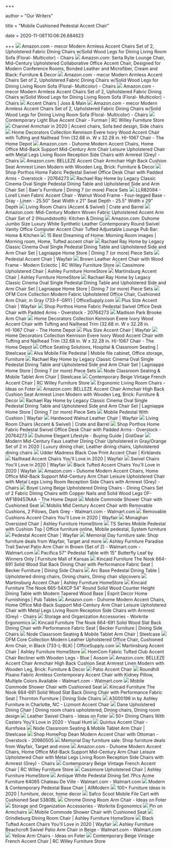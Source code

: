 +++
        
author = "Our Writers"
        
title = "Mobile Cushioned Pedestal Accent Chair"
        
date = 2020-11-08T10:06:26.684623
        
+++
[ ![](https://m.media-amazon.com/images/I/81jmZez-WfL._AC_UL400_.jpg)](https://m.media-amazon.com/images/I/81jmZez-WfL._AC_UL400_.jpg) Amazon.com - mecor Modern Armless Accent Chairs Set of 2, Upholstered  Fabric Dining Chairs w/Solid Wood Legs for Dining Living Room Sofa (Floral-  Multicolor) - Chairs
[ ![](https://m.media-amazon.com/images/I/71SMZFIZgeL._AC_UL400_.jpg)](https://m.media-amazon.com/images/I/71SMZFIZgeL._AC_UL400_.jpg) Amazon.com: Serta Rylie Lounge Chair, Mid-Century Upholstered Collaborative  Office Accent Chair, Designed for Modern Conference Rooms, Bonded Leather  and Microfiber, Cream and Black: Furniture & Decor
[ ![](https://m.media-amazon.com/images/I/A12cB-Jp-QL._AC_SS350_.jpg)](https://m.media-amazon.com/images/I/A12cB-Jp-QL._AC_SS350_.jpg) Amazon.com - mecor Modern Armless Accent Chairs Set of 2, Upholstered  Fabric Dining Chairs w/Solid Wood Legs for Dining Living Room Sofa (Floral-  Multicolor) - Chairs
[ ![](https://m.media-amazon.com/images/I/81L0hhw7zTL._AC_UL400_.jpg)](https://m.media-amazon.com/images/I/81L0hhw7zTL._AC_UL400_.jpg) Amazon.com - mecor Modern Armless Accent Chairs Set of 2, Upholstered  Fabric Dining Chairs w/Solid Wood Legs for Dining Living Room Sofa (Floral-  Multicolor) - Chairs
[ ![](https://secure.img1-fg.wfcdn.com/im/27878046/resize-h600-w600%5Ecompr-r85/5209/52097729/Accent+Chairs.jpg)](https://secure.img1-fg.wfcdn.com/im/27878046/resize-h600-w600%5Ecompr-r85/5209/52097729/Accent+Chairs.jpg) Accent Chairs | Joss & Main
[ ![](https://m.media-amazon.com/images/S/aplus-media/sc/af981985-e89a-4376-aaa6-05a4ba44db4e.__CR0,0,1940,1200_PT0_SX970_V1___.jpg)](https://m.media-amazon.com/images/S/aplus-media/sc/af981985-e89a-4376-aaa6-05a4ba44db4e.__CR0,0,1940,1200_PT0_SX970_V1___.jpg) Amazon.com - mecor Modern Armless Accent Chairs Set of 2, Upholstered  Fabric Dining Chairs w/Solid Wood Legs for Dining Living Room Sofa (Floral-  Multicolor) - Chairs
[ ![](http://static.rcwilley.com/products/111892309/Contemporary-Light-Blue-Accent-Chair---Furman-rcwilley-image1~800.jpg)](http://static.rcwilley.com/products/111892309/Contemporary-Light-Blue-Accent-Chair---Furman-rcwilley-image1~800.jpg) Contemporary Light Blue Accent Chair - Furman | RC Willey Furniture Store
[ ![](https://i.pinimg.com/736x/64/9c/ba/649cba9167b4e816fbeadbfb7999e5ee.jpg)](https://i.pinimg.com/736x/64/9c/ba/649cba9167b4e816fbeadbfb7999e5ee.jpg) Channel Armchair in 2020 | Accent chairs, Sofa bed design, Side chairs
[ ![](https://images.homedepot-static.com/productImages/03c7cdbd-504e-492f-908c-c99bbeaf0a28/svn/evere-willow-home-decorators-collection-accent-chairs-1067-chair-64_600.jpg)](https://images.homedepot-static.com/productImages/03c7cdbd-504e-492f-908c-c99bbeaf0a28/svn/evere-willow-home-decorators-collection-accent-chairs-1067-chair-64_600.jpg) Home Decorators Collection Kennison Evere Ivory Wood Accent Chair with  Tufting and Nailhead Trim (32.68 in. W x 32.28 in. H)-1067 Chair - The Home  Depot
[ ![](https://m.media-amazon.com/images/I/512Ay-0vDBL._AC_UL400_.jpg)](https://m.media-amazon.com/images/I/512Ay-0vDBL._AC_UL400_.jpg) Amazon.com - Duhome Modern Accent Chairs, Home Office Mid-Back Support  Mid-Century Arm Chair Leisure Upholstered Chair with Metal Legs Living Room  Reception Side Chairs with Armrest (Grey) - Chairs
[ ![](https://m.media-amazon.com/images/I/71qaxN8r4UL._AC_SS350_.jpg)](https://m.media-amazon.com/images/I/71qaxN8r4UL._AC_SS350_.jpg) Amazon.com: BELLEZE Accent Chair Armchair High Back Cushion Seat Armrest  Linen Modern with Wooden Leg, Brick: Furniture & Decor
[ ![](https://ak1.ostkcdn.com/images/products/20764273/Porthos-Home-Fabric-Pedestal-Swivel-Office-Desk-Chair-with-Padded-Arms-5c0bfa82-68d5-4a34-b9c9-5d4880aaabf3_600.jpg?impolicy=medium)](https://ak1.ostkcdn.com/images/products/20764273/Porthos-Home-Fabric-Pedestal-Swivel-Office-Desk-Chair-with-Padded-Arms-5c0bfa82-68d5-4a34-b9c9-5d4880aaabf3_600.jpg?impolicy=medium) Shop Porthos Home Fabric Pedestal Swivel Office Desk Chair with Padded Arms  - Overstock - 20764273
[ ![](https://images.furnituredealer.net/img/products%2Frachael_ray_home_by_legacy_classic%2Fcolor%2Fcinema--1572886718_7200-621k%2B2x7201-141%20kd%2B2x140%20kd-b9.jpg)](https://images.furnituredealer.net/img/products%2Frachael_ray_home_by_legacy_classic%2Fcolor%2Fcinema--1572886718_7200-621k%2B2x7201-141%20kd%2B2x140%20kd-b9.jpg) Rachael Ray Home by Legacy Classic Cinema Oval Single Pedestal Dining Table  and Upholstered Side and Arm Chair Set | Baer's Furniture | Dining 7 (or  more) Piece Sets
[ ![](https://content.etilize.com/images/900/1041663135.jpg)](https://content.etilize.com/images/900/1041663135.jpg) LLR82094 - Lorell Linen Fabric Accent Chair - Walnut Wood Frame -  Four-legged Base - Gray - Linen - 25.50" Seat Width x 21" Seat Depth -  25.5" Width x 29" Depth
[ ![](https://images.crateandbarrel.com/is/image/Crate/CavettLthrChrSumatraSSS20_1x1/$web_plp_card_mobile$/200512112321/cavett-leather-wood-frame-chair.jpg)](https://images.crateandbarrel.com/is/image/Crate/CavettLthrChrSumatraSSS20_1x1/$web_plp_card_mobile$/200512112321/cavett-leather-wood-frame-chair.jpg) Living Room Chairs (Accent & Swivel) | Crate and Barrel
[ ![](https://images-na.ssl-images-amazon.com/images/I/71il%2BF4qEoL._AC_SX522_.jpg)](https://images-na.ssl-images-amazon.com/images/I/71il%2BF4qEoL._AC_SX522_.jpg) Amazon.com: Mid-Century Modern Woven Fabric Upholstered Accent Arm Chair  Set of 2 (Houndstooth): Kitchen & Dining
[ ![](https://images-na.ssl-images-amazon.com/images/I/61mGWinfRXL._AC_SL1500_.jpg)](https://images-na.ssl-images-amazon.com/images/I/61mGWinfRXL._AC_SL1500_.jpg) Amazon.com: Duhome Jumbo Size Luxury White Synthetic Leather Contemporary  Round Swivel Vanity Office Computer Accent Chair Tufted Adjustable Lounge  Pub Bar: Home & Kitchen
[ ![](https://i.pinimg.com/236x/2b/d7/13/2bd7130b9f93baf6d4b1f4cf21066fa3--upholstered-chairs-arm-chairs.jpg)](https://i.pinimg.com/236x/2b/d7/13/2bd7130b9f93baf6d4b1f4cf21066fa3--upholstered-chairs-arm-chairs.jpg) 15 Best Dreaming of Home: Morning Room images | Morning room, Home, Tufted accent  chair
[ ![](https://imageresizer.furnituredealer.net/img/remote/images.furnituredealer.net/img/products%2Frachael_ray_home_by_legacy_classic%2Fcolor%2Fcinema--1572886718_7200-621k%2B2x141%20kd%2B4x140%20kd-b1.jpg?w=300&h=300&trim.threshold=80)](https://imageresizer.furnituredealer.net/img/remote/images.furnituredealer.net/img/products%2Frachael_ray_home_by_legacy_classic%2Fcolor%2Fcinema--1572886718_7200-621k%2B2x141%20kd%2B4x140%20kd-b1.jpg?w=300&h=300&trim.threshold=80) Rachael Ray Home by Legacy Classic Cinema Oval Single Pedestal Dining Table  and Upholstered Side and Arm Chair Set | Lagniappe Home Store | Dining 7  (or more) Piece Sets
[ ![](https://secure.img1-fg.wfcdn.com/im/61782899/resize-h600-w600%5Ecompr-r85/4599/45994566/Aloysius+Solid+Wood+Pedestal+End+Table.jpg)](https://secure.img1-fg.wfcdn.com/im/61782899/resize-h600-w600%5Ecompr-r85/4599/45994566/Aloysius+Solid+Wood+Pedestal+End+Table.jpg) Pedestal Accent Chair | Wayfair
[ ![](http://static.rcwilley.com/products/111829054/Brown-Leather-Accent-Chair-with-Wood-Frame---Modern-Eclectic-rcwilley-image1~800.jpg)](http://static.rcwilley.com/products/111829054/Brown-Leather-Accent-Chair-with-Wood-Frame---Modern-Eclectic-rcwilley-image1~800.jpg) Brown Leather Accent Chair with Wood Frame - Modern Eclectic | RC Willey  Furniture Store
[ ![](https://ashleyfurniture.scene7.com/is/image/AshleyFurniture/B750-01-10x8-CROP?$AFHS-PDP-Zoomed$)](https://ashleyfurniture.scene7.com/is/image/AshleyFurniture/B750-01-10x8-CROP?$AFHS-PDP-Zoomed$) Cassimore Upholstered Chair | Ashley Furniture HomeStore
[ ![](https://ashleyfurniture.scene7.com/is/image/AshleyFurniture/57300-60-SD?$AFHS-PDP-Main$)](https://ashleyfurniture.scene7.com/is/image/AshleyFurniture/57300-60-SD?$AFHS-PDP-Main$) Martinsburg Accent Chair | Ashley Furniture HomeStore
[ ![](https://imageresizer.furnituredealer.net/img/remote/images.furnituredealer.net/img/products%2Frachael_ray_home_by_legacy_classic%2Fcolor%2Fcinema--1572886718_7200-621k%2B2x141%20kd%2B4x140%20kd-b7.jpg?width=878&height=600&scale=both&trim.threshold=80)](https://imageresizer.furnituredealer.net/img/remote/images.furnituredealer.net/img/products%2Frachael_ray_home_by_legacy_classic%2Fcolor%2Fcinema--1572886718_7200-621k%2B2x141%20kd%2B4x140%20kd-b7.jpg?width=878&height=600&scale=both&trim.threshold=80) Rachael Ray Home by Legacy Classic Cinema Oval Single Pedestal Dining Table  and Upholstered Side and Arm Chair Set | Lagniappe Home Store | Dining 7  (or more) Piece Sets
[ ![](https://de2wfhoo6xqi5.cloudfront.net/orig/550/916/0d15b22af0564ce78e01b7c907e4d4bef1.jpg)](https://de2wfhoo6xqi5.cloudfront.net/orig/550/916/0d15b22af0564ce78e01b7c907e4d4bef1.jpg) OFM Core Collection Modern Fabric Upholstered Office Chair, Cushioned Arm  Chair, in Gray (733-F-GRY) | OfficeSupply.com
[ ![](https://secure.img1-fg.wfcdn.com/im/27014670/resize-h600-w600%5Ecompr-r85/1213/121388745/Canterbury+Armchair.jpg)](https://secure.img1-fg.wfcdn.com/im/27014670/resize-h600-w600%5Ecompr-r85/1213/121388745/Canterbury+Armchair.jpg) Plus Size Accent Chair | Wayfair
[ ![](https://ak1.ostkcdn.com/images/products/20764273/Porthos-Home-Fabric-Pedestal-Swivel-Office-Desk-Chair-with-Padded-Arms-76bb2c9b-ce11-449e-a8b4-4307cbbfea99_600.jpg?impolicy=medium)](https://ak1.ostkcdn.com/images/products/20764273/Porthos-Home-Fabric-Pedestal-Swivel-Office-Desk-Chair-with-Padded-Arms-76bb2c9b-ce11-449e-a8b4-4307cbbfea99_600.jpg?impolicy=medium) Shop Porthos Home Fabric Pedestal Swivel Office Desk Chair with Padded Arms  - Overstock - 20764273
[ ![](https://media.kohlsimg.com/is/image/kohls/1848572_Navy?wid=600&hei=600&op_sharpen=1)](https://media.kohlsimg.com/is/image/kohls/1848572_Navy?wid=600&hei=600&op_sharpen=1) Madison Park Brooke Arm Chair
[ ![](https://images.homedepot-static.com/productImages/ccdde952-03ee-48d8-860d-5087e90e3552/svn/evere-ivory-home-decorators-collection-accent-chairs-1067-chair-e1_600.jpg)](https://images.homedepot-static.com/productImages/ccdde952-03ee-48d8-860d-5087e90e3552/svn/evere-ivory-home-decorators-collection-accent-chairs-1067-chair-e1_600.jpg) Home Decorators Collection Kennison Evere Ivory Wood Accent Chair with  Tufting and Nailhead Trim (32.68 in. W x 32.28 in. H)-1067 Chair - The Home  Depot
[ ![](https://secure.img1-fg.wfcdn.com/im/98246090/resize-h310-w310%5Ecompr-r85/1236/123692626/donecia-213-slipper-chair.jpg)](https://secure.img1-fg.wfcdn.com/im/98246090/resize-h310-w310%5Ecompr-r85/1236/123692626/donecia-213-slipper-chair.jpg) Plus Size Accent Chair | Wayfair
[ ![](https://images.homedepot-static.com/productImages/8fc85b85-ad93-4c32-8c50-9473c8614b66/svn/evere-ivory-home-decorators-collection-accent-chairs-1067-chair-40_600.jpg)](https://images.homedepot-static.com/productImages/8fc85b85-ad93-4c32-8c50-9473c8614b66/svn/evere-ivory-home-decorators-collection-accent-chairs-1067-chair-40_600.jpg) Home Decorators Collection Kennison Evere Ivory Wood Accent Chair with  Tufting and Nailhead Trim (32.68 in. W x 32.28 in. H)-1067 Chair - The Home  Depot
[ ![](https://steelcase-res.cloudinary.com/image/upload/c_fill,dpr_auto,q_70,h_656,w_1166/v1589932105/www.steelcase.com/2020/05/19/20-140118-oneup.jpg)](https://steelcase-res.cloudinary.com/image/upload/c_fill,dpr_auto,q_70,h_656,w_1166/v1589932105/www.steelcase.com/2020/05/19/20-140118-oneup.jpg) Office Seating Solutions, Hospital & Classroom Seating | Steelcase
[ ![](https://i.pinimg.com/originals/cf/3d/cd/cf3dcd8d7280a53077855e28dddea635.jpg)](https://i.pinimg.com/originals/cf/3d/cd/cf3dcd8d7280a53077855e28dddea635.jpg) Alva Mobile File Pedestal | Mobile file cabinet, Office storage, Furniture
[ ![](https://imageresizer.furnituredealer.net/img/remote/images.furnituredealer.net/img/products%2Frachael_ray_home_by_legacy_classic%2Fcolor%2Fcinema--1572886718_7200-621k%2B2x141%20kd%2B4x140%20kd-b9.jpg?width=878&height=600&scale=both&trim.threshold=80)](https://imageresizer.furnituredealer.net/img/remote/images.furnituredealer.net/img/products%2Frachael_ray_home_by_legacy_classic%2Fcolor%2Fcinema--1572886718_7200-621k%2B2x141%20kd%2B4x140%20kd-b9.jpg?width=878&height=600&scale=both&trim.threshold=80) Rachael Ray Home by Legacy Classic Cinema Oval Single Pedestal Dining Table  and Upholstered Side and Arm Chair Set | Lagniappe Home Store | Dining 7  (or more) Piece Sets
[ ![](https://steelcase-res.cloudinary.com/image/upload/c_fill,dpr_auto,q_70,h_656,w_1166/v1551121965/www.steelcase.com/2019/02/25/19-0115247.jpg)](https://steelcase-res.cloudinary.com/image/upload/c_fill,dpr_auto,q_70,h_656,w_1166/v1551121965/www.steelcase.com/2019/02/25/19-0115247.jpg) Node Classroom Seating & Mobile Tablet Arm Chair | Steelcase
[ ![](http://static.rcwilley.com/products/112012809/Contemporary-Beige-Vintage-French-Accent-Chair-rcwilley-image1~800.jpg)](http://static.rcwilley.com/products/112012809/Contemporary-Beige-Vintage-French-Accent-Chair-rcwilley-image1~800.jpg) Contemporary Beige Vintage French Accent Chair | RC Willey Furniture Store
[ ![](https://foter.com/photos/title/ergonomic-living-room-chairs.jpg)](https://foter.com/photos/title/ergonomic-living-room-chairs.jpg) Ergonomic Living Room Chairs - Ideas on Foter
[ ![](https://m.media-amazon.com/images/I/71oSqnF2h7L._AC_UL400_.jpg)](https://m.media-amazon.com/images/I/71oSqnF2h7L._AC_UL400_.jpg) Amazon.com: BELLEZE Accent Chair Armchair High Back Cushion Seat Armrest  Linen Modern with Wooden Leg, Brick: Furniture & Decor
[ ![](https://imageresizer.furnituredealer.net/img/remote/images.furnituredealer.net/img/products%2Frachael_ray_home_by_legacy_classic%2Fcolor%2Fcinema--1572886718_7200-621k%2B2x141%20kd%2B4x140%20kd-b11.jpg?width=878&height=600&scale=both&trim.threshold=80)](https://imageresizer.furnituredealer.net/img/remote/images.furnituredealer.net/img/products%2Frachael_ray_home_by_legacy_classic%2Fcolor%2Fcinema--1572886718_7200-621k%2B2x141%20kd%2B4x140%20kd-b11.jpg?width=878&height=600&scale=both&trim.threshold=80) Rachael Ray Home by Legacy Classic Cinema Oval Single Pedestal Dining Table  and Upholstered Side and Arm Chair Set | Lagniappe Home Store | Dining 7  (or more) Piece Sets
[ ![](https://secure.img1-fg.wfcdn.com/im/00378906/resize-h600-w600%5Ecompr-r85/1075/107529144/Deep+Mobile+Pedestal+Indoor+Seat+Cushion.jpg)](https://secure.img1-fg.wfcdn.com/im/00378906/resize-h600-w600%5Ecompr-r85/1075/107529144/Deep+Mobile+Pedestal+Indoor+Seat+Cushion.jpg) Mobile Pedestal With Cushion | Wayfair
[ ![](https://secure.img1-fg.wfcdn.com/im/42455531/resize-h600-w600%5Ecompr-r85/1223/122387959/Jossi+Genuine+Leather+Club+Chair.jpg)](https://secure.img1-fg.wfcdn.com/im/42455531/resize-h600-w600%5Ecompr-r85/1223/122387959/Jossi+Genuine+Leather+Club+Chair.jpg) Hardwood Walnut Leather Chair | Wayfair
[ ![](https://images.crateandbarrel.com/is/image/Crate/CalderChairSOSSF20_1x1/$web_plp_card_mobile$/200630092350/calder-chair.jpg)](https://images.crateandbarrel.com/is/image/Crate/CalderChairSOSSF20_1x1/$web_plp_card_mobile$/200630092350/calder-chair.jpg) Living Room Chairs (Accent & Swivel) | Crate and Barrel
[ ![](https://ak1.ostkcdn.com/images/products/20764273/Porthos-Home-Fabric-Pedestal-Swivel-Office-Desk-Chair-with-Padded-Arms-ead7d443-cf64-4780-a037-8bdce5510bb9_600.jpg?impolicy=medium)](https://ak1.ostkcdn.com/images/products/20764273/Porthos-Home-Fabric-Pedestal-Swivel-Office-Desk-Chair-with-Padded-Arms-ead7d443-cf64-4780-a037-8bdce5510bb9_600.jpg?impolicy=medium) Shop Porthos Home Fabric Pedestal Swivel Office Desk Chair with Padded Arms  - Overstock - 20764273
[ ![](https://m.media-amazon.com/images/I/41lqrV8fsoL.jpg)](https://m.media-amazon.com/images/I/41lqrV8fsoL.jpg) Duhome Elegant Lifestyle - Buying Guide | GistGear
[ ![](https://i.pinimg.com/originals/5d/cd/51/5dcd513c52ab7e900a38a0fac3cfea62.jpg)](https://i.pinimg.com/originals/5d/cd/51/5dcd513c52ab7e900a38a0fac3cfea62.jpg) Modern Mid-Century Faux Leather Dining Chair Upholstered in Gray/Orange Set  of 2 in 2020 | Luxury dining chair, Leather dining chairs, Upholstered  dining chairs
[ ![](https://images.kirklands.com/is/image/Kirklands/201058_1?$tProduct$)](https://images.kirklands.com/is/image/Kirklands/201058_1?$tProduct$) Udder Madness Black Cow Print Accent Chair | Kirklands
[ ![](https://secure.img1-fg.wfcdn.com/im/64091119/resize-h600-w600%5Ecompr-r85/9988/99885278/Accent+Chairs.jpg)](https://secure.img1-fg.wfcdn.com/im/64091119/resize-h600-w600%5Ecompr-r85/9988/99885278/Accent+Chairs.jpg) Nailhead Accent Chairs You'll Love in 2020 | Wayfair
[ ![](https://secure.img1-fg.wfcdn.com/im/56474540/resize-h310-w310%5Ecompr-r85/6933/69338998/earle-swivel-barrel-chair.jpg)](https://secure.img1-fg.wfcdn.com/im/56474540/resize-h310-w310%5Ecompr-r85/6933/69338998/earle-swivel-barrel-chair.jpg) Swivel Chairs You'll Love in 2020 | Wayfair
[ ![](https://secure.img1-ag.wfcdn.com/im/60436863/compr-r85/8821/88217470/default.jpg)](https://secure.img1-ag.wfcdn.com/im/60436863/compr-r85/8821/88217470/default.jpg) Black Tufted Accent Chairs You'll Love in 2020 | Wayfair
[ ![](https://m.media-amazon.com/images/S/aplus-media/sc/7b033493-4bd6-4891-99da-14d29095887b.__CR0,0,500,500_PT0_SX300_V1___.png)](https://m.media-amazon.com/images/S/aplus-media/sc/7b033493-4bd6-4891-99da-14d29095887b.__CR0,0,500,500_PT0_SX300_V1___.png) Amazon.com - Duhome Modern Accent Chairs, Home Office Mid-Back Support  Mid-Century Arm Chair Leisure Upholstered Chair with Metal Legs Living Room  Reception Side Chairs with Armrest (Grey) - Chairs
[ ![](https://images.homedepot-static.com/productImages/fc148e3e-7ef5-4fe8-a097-85535ace20cc/svn/beige-boyel-living-accent-chairs-of-wf189457aaa-64_1000.jpg)](https://images.homedepot-static.com/productImages/fc148e3e-7ef5-4fe8-a097-85535ace20cc/svn/beige-boyel-living-accent-chairs-of-wf189457aaa-64_1000.jpg) Boyel Living Beige Upholstered Dining Chairs - Dining Chairs Set of 2  Fabric Dining Chairs with Copper Nails and Solid Wood Legs OF-WF189457AAA -  The Home Depot
[ ![](https://www.rehabmart.com/imagesfromrd/Mobile_Shower_Commode_Chair_1.jpg)](https://www.rehabmart.com/imagesfromrd/Mobile_Shower_Commode_Chair_1.jpg) Mobile Commode Shower Chair with Cushioned Seat
[ ![](https://i5.walmartimages.com/asr/65c217ae-4bac-4c6b-a47b-8c10e9fa0cf5_1.88bac7c1ddb1c569f86b22c6b516c51d.jpeg)](https://i5.walmartimages.com/asr/65c217ae-4bac-4c6b-a47b-8c10e9fa0cf5_1.88bac7c1ddb1c569f86b22c6b516c51d.jpeg) Mobilis Mid Century Accent Chair with Removable Cushions, 2 Pillows, Dark  Grey - Walmart.com - Walmart.com
[ ![](https://secure.img1-fg.wfcdn.com/im/37205649/compr-r85/8646/86464902/default.jpg)](https://secure.img1-fg.wfcdn.com/im/37205649/compr-r85/8646/86464902/default.jpg) Removable Cushions Accent Chairs You'll Love in 2020 | Wayfair
[ ![](https://ashleyfurniture.scene7.com/is/image/AshleyFurniture/96205-23-10X8-CROP?$AFHS-PDP-Zoomed$)](https://ashleyfurniture.scene7.com/is/image/AshleyFurniture/96205-23-10X8-CROP?$AFHS-PDP-Zoomed$) Monaghan Oversized Chair | Ashley Furniture HomeStore
[ ![](https://i.pinimg.com/originals/01/13/8c/01138c21b636dead022d9e951a9eeaa7.png)](https://i.pinimg.com/originals/01/13/8c/01138c21b636dead022d9e951a9eeaa7.png) TS Series Mobile Pedestal with Cushion Top | Office furniture online, Mobile  pedestal, System furniture
[ ![](https://secure.img1-fg.wfcdn.com/im/39444428/resize-h310-w310%5Ecompr-r85/7311/73119998/poynor-modern-tufted-glam-accent-armchair.jpg)](https://secure.img1-fg.wfcdn.com/im/39444428/resize-h310-w310%5Ecompr-r85/7311/73119998/poynor-modern-tufted-glam-accent-armchair.jpg) Pedestal Accent Chair | Wayfair
[ ![](https://www.gannett-cdn.com/presto/2020/05/19/USAT/e99e5489-d12c-44a1-a2b5-58ea68d4eef0-TargetAccentChairs.png?crop=532,399,x127,y0&quality=50&width=640)](https://www.gannett-cdn.com/presto/2020/05/19/USAT/e99e5489-d12c-44a1-a2b5-58ea68d4eef0-TargetAccentChairs.png?crop=532,399,x127,y0&quality=50&width=640) Memorial Day furniture sale: Shop furniture deals from Wayfair, Target and  more
[ ![](https://i5.walmartimages.com/asr/e3f7a534-b9cb-4990-9619-9690c80754d2_1.9e3b0f56fbe948f6f90114e5407c1521.jpeg)](https://i5.walmartimages.com/asr/e3f7a534-b9cb-4990-9619-9690c80754d2_1.9e3b0f56fbe948f6f90114e5407c1521.jpeg) Ashley Furniture Paradise Trail Swivel Patio Arm Chair in Brown (Set of 2)  - Walmart.com - Walmart.com
[ ![](https://cdn.knorrweb.com/winners-only/e0424cd71013758aca3f9f276763a77a.jpg)](https://cdn.knorrweb.com/winners-only/e0424cd71013758aca3f9f276763a77a.jpg) Pacifica 57" Pedestal Table with 15" Butterfly Leaf by Winners Only |  Furniture Mall of Kansas
[ ![](https://imageresizer.furnituredealer.net/img/remote/images.furnituredealer.net/img/products%2Fkincaid_furniture%2Fcolor%2Fthe%20nook_664-691-b1.jpg?width=878&height=600&scale=both&trim.threshold=80)](https://imageresizer.furnituredealer.net/img/remote/images.furnituredealer.net/img/products%2Fkincaid_furniture%2Fcolor%2Fthe%20nook_664-691-b1.jpg?width=878&height=600&scale=both&trim.threshold=80) Kincaid Furniture The Nook 664-691 Solid Wood Slat Back Dining Chair with  Performance Fabric Seat | Becker Furniture | Dining Side Chairs
[ ![](https://i.pinimg.com/originals/07/39/b6/0739b688ea13390db8994c1d6adc1336.jpg)](https://i.pinimg.com/originals/07/39/b6/0739b688ea13390db8994c1d6adc1336.jpg) Arc Base Pedestal Dining Table | Upholstered dining chairs, Dining chairs,  Dining chair slipcovers
[ ![](https://ashleyfurniture.scene7.com/is/image/AshleyFurniture/57300-60-SD-P1-KO?$AFHS-PDP-Main$)](https://ashleyfurniture.scene7.com/is/image/AshleyFurniture/57300-60-SD-P1-KO?$AFHS-PDP-Main$) Martinsburg Accent Chair | Ashley Furniture HomeStore
[ ![](https://imageresizer.furnituredealer.net/img/remote/images.furnituredealer.net/img/products%2Fkincaid_furniture%2Fcolor%2Fthe%20nook_665-54xcp-b1.jpg?width=878&height=600&scale=both&trim.threshold=80)](https://imageresizer.furnituredealer.net/img/remote/images.furnituredealer.net/img/products%2Fkincaid_furniture%2Fcolor%2Fthe%20nook_665-54xcp-b1.jpg?width=878&height=600&scale=both&trim.threshold=80) Kincaid Furniture The Nook 665-54XCP 54" Round Solid Wood Counter Height  Dining Table with Modern Tapered Wood Base | Esprit Decor Home Furnishings  | Pub Tables
[ ![](https://m.media-amazon.com/images/S/aplus-seller-content-images-us-east-1/ATVPDKIKX0DER/APET8GYL2V9Z4/e394cb99-d354-42c6-ba4b-f0596f98ba45._CR0,0,970,600_PT0_SX970__.jpg)](https://m.media-amazon.com/images/S/aplus-seller-content-images-us-east-1/ATVPDKIKX0DER/APET8GYL2V9Z4/e394cb99-d354-42c6-ba4b-f0596f98ba45._CR0,0,970,600_PT0_SX970__.jpg) Amazon.com - Duhome Modern Accent Chairs, Home Office Mid-Back Support  Mid-Century Arm Chair Leisure Upholstered Chair with Metal Legs Living Room  Reception Side Chairs with Armrest (Grey) - Chairs
[ ![](http://workriteergo.com/wp-content/uploads/2019/09/0011_Mobile-Pedestal-Laminated-ACC-MPED-SBF-W-1077660.jpg.jpg)](http://workriteergo.com/wp-content/uploads/2019/09/0011_Mobile-Pedestal-Laminated-ACC-MPED-SBF-W-1077660.jpg.jpg) Storage and Organization Accessories - Workrite Ergonomics
[ ![](https://imageresizer.furnituredealer.net/img/remote/images.furnituredealer.net/img/products%2Fkincaid_furniture%2Fcolor%2Fthe%20nook_664-691-b3.jpg?width=878&height=600&scale=both&trim.threshold=80)](https://imageresizer.furnituredealer.net/img/remote/images.furnituredealer.net/img/products%2Fkincaid_furniture%2Fcolor%2Fthe%20nook_664-691-b3.jpg?width=878&height=600&scale=both&trim.threshold=80) Kincaid Furniture The Nook 664-691 Solid Wood Slat Back Dining Chair with  Performance Fabric Seat | Becker Furniture | Dining Side Chairs
[ ![](https://steelcase-res.cloudinary.com/image/upload/c_fill,dpr_auto,q_70,h_656,w_1166/v1551122071/www.steelcase.com/2019/02/25/18-0113504.jpg)](https://steelcase-res.cloudinary.com/image/upload/c_fill,dpr_auto,q_70,h_656,w_1166/v1551122071/www.steelcase.com/2019/02/25/18-0113504.jpg) Node Classroom Seating & Mobile Tablet Arm Chair | Steelcase
[ ![](https://de2wfhoo6xqi5.cloudfront.net/orig/8e5/378/01adddeac1099e0da772ba7f4a2ea8850b.jpg)](https://de2wfhoo6xqi5.cloudfront.net/orig/8e5/378/01adddeac1099e0da772ba7f4a2ea8850b.jpg) OFM Core Collection Modern Leather Upholstered Office Chair, Cushioned Arm  Chair, in Black (733-L-BLK) | OfficeSupply.com
[ ![](https://ashleyfurniture.scene7.com/is/image/AshleyFurniture/5730060-Martinsburg-DIM?$AFHS-PDP-Main$)](https://ashleyfurniture.scene7.com/is/image/AshleyFurniture/5730060-Martinsburg-DIM?$AFHS-PDP-Main$) Martinsburg Accent Chair | Ashley Furniture HomeStore
[ ![](https://uss3.aosomcdn.com/aws_image/600x600/us/catalog/product/f/2/f2d7424b9490181c452b569d521fd5da.jpg)](https://uss3.aosomcdn.com/aws_image/600x600/us/catalog/product/f/2/f2d7424b9490181c452b569d521fd5da.jpg) HomCom Fabric Tufted Club Accent Chair Recliner with Wooden Legs - Blue |  Aosom
[ ![](https://m.media-amazon.com/images/I/81QshbZ-szL._AC_SS350_.jpg)](https://m.media-amazon.com/images/I/81QshbZ-szL._AC_SS350_.jpg) Amazon.com: BELLEZE Accent Chair Armchair High Back Cushion Seat Armrest  Linen Modern with Wooden Leg, Brick: Furniture & Decor
[ ![](https://www.montgomerys.com/shop/storage/product-photos/XoTbpjfJdppvH2On9vGe.jpeg)](https://www.montgomerys.com/shop/storage/product-photos/XoTbpjfJdppvH2On9vGe.jpeg) Patio Accent Chair
[ ![](https://i5.walmartimages.com/asr/14a4296f-1fa8-4d86-8632-f714080cd46c.043fe9c9a397a69e2134ef1f9bfe3009.jpeg)](https://i5.walmartimages.com/asr/14a4296f-1fa8-4d86-8632-f714080cd46c.043fe9c9a397a69e2134ef1f9bfe3009.jpeg) Roundhill Pisano Fabric Armless Contemporary Accent Chair with Kidney  Pillow, Multiple Colors Available - Walmart.com - Walmart.com
[ ![](https://www.rehabmart.com/include-mt/img-resize.asp?newwidth=600&path=/productimages/mobile_shower_commode_chair_2.jpg)](https://www.rehabmart.com/include-mt/img-resize.asp?newwidth=600&path=/productimages/mobile_shower_commode_chair_2.jpg) Mobile Commode Shower Chair with Cushioned Seat
[ ![](https://imageresizer.furnituredealer.net/img/remote/images.furnituredealer.net/img/products%2Fkincaid_furniture%2Fcolor%2Fthe%20nook_664-691-b9.jpg?width=1024&height=768&scale=both&trim.threshold=50&trim.percentpadding=10)](https://imageresizer.furnituredealer.net/img/remote/images.furnituredealer.net/img/products%2Fkincaid_furniture%2Fcolor%2Fthe%20nook_664-691-b9.jpg?width=1024&height=768&scale=both&trim.threshold=50&trim.percentpadding=10) Kincaid Furniture The Nook 664-691 Solid Wood Slat Back Dining Chair with  Performance Fabric Seat | Thornton Furniture | Dining Side Chairs
[ ![](https://images.webfronts.com/cache/frqqpbdsoucw.jpg?imgeng=/w_500/h_500/m_letterbox_ffffff_100)](https://images.webfronts.com/cache/frqqpbdsoucw.jpg?imgeng=/w_500/h_500/m_letterbox_ffffff_100) A3000196 in by Ashley Furniture in Charlotte, NC - Lizmont Accent Chair
[ ![](https://i.pinimg.com/originals/f9/a0/d4/f9a0d4e70f4b758e73a8a2f2a9a3ca27.jpg)](https://i.pinimg.com/originals/f9/a0/d4/f9a0d4e70f4b758e73a8a2f2a9a3ca27.jpg) Dane Upholstered Dining Chair | Dining room chairs upholstered, Dining  chairs, Dining room design
[ ![](https://foter.com/photos/title/leather-swivel-chairs.jpg)](https://foter.com/photos/title/leather-swivel-chairs.jpg) Leather Swivel Chairs - Ideas on Foter
[ ![](https://visualhunt.com/photos/10/dining-chairs-oak-with-casters-upholstered-dini-with.jpg?s=pi)](https://visualhunt.com/photos/10/dining-chairs-oak-with-casters-upholstered-dini-with.jpg?s=pi) 50+ Dining Chairs With Casters You'll Love in 2020 - Visual Hunt
[ ![](http://ecx.images-amazon.com/images/I/51HHvFBVH6L.jpg)](http://ecx.images-amazon.com/images/I/51HHvFBVH6L.jpg) Quintus Accent Chair - Kurnfsiea
[ ![](https://steelcase-res.cloudinary.com/image/upload/c_fill,dpr_auto,q_70,h_212,w_285/v1551142900/www.steelcase.com/2019/02/26/19-0116126.jpg)](https://steelcase-res.cloudinary.com/image/upload/c_fill,dpr_auto,q_70,h_212,w_285/v1551142900/www.steelcase.com/2019/02/26/19-0116126.jpg) Node Classroom Seating & Mobile Tablet Arm Chair | Steelcase
[ ![](https://ak1.ostkcdn.com/images/products/20980505/HomePop-Dean-Modern-Accent-Chair-with-Ottoman-1bbf03ef-d8c3-4c0d-9d82-2d78f5919231.jpg)](https://ak1.ostkcdn.com/images/products/20980505/HomePop-Dean-Modern-Accent-Chair-with-Ottoman-1bbf03ef-d8c3-4c0d-9d82-2d78f5919231.jpg) Shop HomePop Dean Modern Accent Chair with Ottoman - Overstock - 20980505
[ ![](https://www.gannett-cdn.com/presto/2020/05/19/USAT/5217a084-5ef6-4696-900d-d0a3fe28528c-home_depot_chair.jpg?crop=897,673,x120,y0&quality=50&width=640)](https://www.gannett-cdn.com/presto/2020/05/19/USAT/5217a084-5ef6-4696-900d-d0a3fe28528c-home_depot_chair.jpg?crop=897,673,x120,y0&quality=50&width=640) Memorial Day furniture sale: Shop furniture deals from Wayfair, Target and  more
[ ![](https://m.media-amazon.com/images/I/91dMKD-u+vL._AC_SS350_.jpg)](https://m.media-amazon.com/images/I/91dMKD-u+vL._AC_SS350_.jpg) Amazon.com - Duhome Modern Accent Chairs, Home Office Mid-Back Support  Mid-Century Arm Chair Leisure Upholstered Chair with Metal Legs Living Room  Reception Side Chairs with Armrest (Grey) - Chairs
[ ![](https://static.rcwilley.com/products/112012809/Contemporary-Beige-Vintage-French-Accent-Chair-rcwilley-image2~200.jpg?r=2)](https://static.rcwilley.com/products/112012809/Contemporary-Beige-Vintage-French-Accent-Chair-rcwilley-image2~200.jpg?r=2) Contemporary Beige Vintage French Accent Chair | RC Willey Furniture Store
[ ![](https://ashleyfurniture.scene7.com/is/image/AshleyFurniture/B750-01-SW-KO?$AFHS-PDP-Main$)](https://ashleyfurniture.scene7.com/is/image/AshleyFurniture/B750-01-SW-KO?$AFHS-PDP-Main$) Cassimore Upholstered Chair | Ashley Furniture HomeStore
[ ![](https://i5.walmartimages.com/asr/4bbf4d1e-9db2-498a-9ba6-1722b3921eff_1.b3f0505887796ed4de8756622b744a92.jpeg?odnWidth=612&odnHeight=612&odnBg=ffffff)](https://i5.walmartimages.com/asr/4bbf4d1e-9db2-498a-9ba6-1722b3921eff_1.b3f0505887796ed4de8756622b744a92.jpeg?odnWidth=612&odnHeight=612&odnBg=ffffff) Antique White Pedestal Dining Set 7Pcs Acme Furniture 64065 Chateau De  Ville - Walmart.com - Walmart.com
[ ![](https://secure.img1-fg.wfcdn.com/im/61211533/resize-h310-w310%5Ecompr-r85/1208/120864638/melissa-adjustable-height-bar-stool.jpg)](https://secure.img1-fg.wfcdn.com/im/61211533/resize-h310-w310%5Ecompr-r85/1208/120864638/melissa-adjustable-height-bar-stool.jpg) Modern & Contemporary Pedestal Base Chair | AllModern
[ ![](https://i.pinimg.com/236x/6c/c9/e2/6cc9e203aa045d4565bc6b255fc242ef.jpg)](https://i.pinimg.com/236x/6c/c9/e2/6cc9e203aa045d4565bc6b255fc242ef.jpg) 100+ Furniture ideas in 2020 | furniture, decor, home decor
[ ![](https://cdn11.bigcommerce.com/s-i16nt17fuj/images/stencil/1280x1280/products/6246/19948/5380BL_lr__78381.1560176830.jpg?c=2)](https://cdn11.bigcommerce.com/s-i16nt17fuj/images/stencil/1280x1280/products/6246/19948/5380BL_lr__78381.1560176830.jpg?c=2) Safco Scoot Mobile File Cart with Cushioned Seat 5380BL
[ ![](https://foter.com/photos/228/pastel-furniture-mc-117-ch-978-monaco-arm-chair-chrome-and-pu-ivory.jpg?s=pi)](https://foter.com/photos/228/pastel-furniture-mc-117-ch-978-monaco-arm-chair-chrome-and-pu-ivory.jpg?s=pi) Chrome Dining Room Arm Chair - Ideas on Foter
[ ![](http://workriteergo.com/wp-content/uploads/2019/09/0006_Mobile-Pedestal-Laminated-ACC-MPED-SBF-S-8209K28.jpg.jpg)](http://workriteergo.com/wp-content/uploads/2019/09/0006_Mobile-Pedestal-Laminated-ACC-MPED-SBF-S-8209K28.jpg.jpg) Storage and Organization Accessories - Workrite Ergonomics
[ ![](https://i.pinimg.com/originals/06/44/e1/0644e159ac249798a11a1851b13fa3a3.jpg)](https://i.pinimg.com/originals/06/44/e1/0644e159ac249798a11a1851b13fa3a3.jpg) Pin on Armchairs
[ ![](https://image.rehabmart.com/include-mt/img-resize.asp?path=/productimages/f2a54c96a08addd75f2af545a4bebf7f5534e12d.jpg&maxheight=500&width=640&quality=80)](https://image.rehabmart.com/include-mt/img-resize.asp?path=/productimages/f2a54c96a08addd75f2af545a4bebf7f5534e12d.jpg&maxheight=500&width=640&quality=80) Mobile Commode Shower Chair with Cushioned Seat
[ ![](https://ashleyfurniture.scene7.com/is/image/AshleyFurniture/D754-02A-Grindleburg-DIM?$AFHS-PDP-Zoomed$)](https://ashleyfurniture.scene7.com/is/image/AshleyFurniture/D754-02A-Grindleburg-DIM?$AFHS-PDP-Zoomed$) Grindleburg Dining Room Chair | Ashley Furniture HomeStore
[ ![](https://secure.img1-ag.wfcdn.com/im/19745510/compr-r85/1252/125241335/default.jpg)](https://secure.img1-ag.wfcdn.com/im/19745510/compr-r85/1252/125241335/default.jpg) Black Tufted Accent Chairs You'll Love in 2020 | Wayfair
[ ![](https://i5.walmartimages.com/asr/9d1e87d0-7b0b-494b-bc25-7faf98f8afd2_1.2768f1ba45e344bc7c7180b8c5f56250.jpeg)](https://i5.walmartimages.com/asr/9d1e87d0-7b0b-494b-bc25-7faf98f8afd2_1.2768f1ba45e344bc7c7180b8c5f56250.jpeg) Ashley Furniture Beachcroft Swivel Patio Arm Chair in Beige - Walmart.com -  Walmart.com
[ ![](https://foter.com/photos/title/yellow-arm-chairs.jpg)](https://foter.com/photos/title/yellow-arm-chairs.jpg) Yellow Arm Chairs - Ideas on Foter
[ ![](https://static.rcwilley.com/products/112012809/Contemporary-Beige-Vintage-French-Accent-Chair-rcwilley-image5~200.jpg?r=2)](https://static.rcwilley.com/products/112012809/Contemporary-Beige-Vintage-French-Accent-Chair-rcwilley-image5~200.jpg?r=2) Contemporary Beige Vintage French Accent Chair | RC Willey Furniture Store
